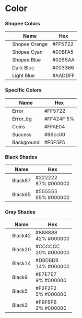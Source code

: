 <div class="guideline color">
  <div class="container">
    <h1>Color</h1>
    <div class="row">
      <div class="col-md-6">
        <h3>Shopee Colors</h3>
        <table class="table sc">
          <thead>
            <tr>
              <th></th>
              <th>Name</th>
              <th>Hex</th>
            </tr>
          </thead>
          <tbody>
            <tr>
              <td>
                <div class="color-square-90" style="background-color: #FF5722;"></div>
              </td>
              <td>Shopee Orange</td>
              <td>#FF5722</td>
            </tr>
            <tr>
              <td>
                <div class="color-square-90" style="background-color: #00BFA5;"></div>
              </td>
              <td>Shopee Cyan</td>
              <td>#00BFA5</td>
            </tr>
            <tr>
              <td>
                <div class="color-square-90" style="background-color: #0055AA;"></div>
              </td>
              <td>Shopee Blue</td>
              <td>#0055AA</td>
            </tr>
            <tr>
              <td>
                <div class="color-square-90" style="background-color: #003366;"></div>
              </td>
              <td>Dark Blue</td>
              <td>#003366</td>
            </tr>
            <tr>
              <td>
                <div class="color-square-90" style="background-color: #AADDFF;"></div>
              </td>
              <td>Light Blue</td>
              <td>#AADDFF</td>
            </tr>
          </tbody>
        </table>
      </div>
    </div>
    <div class="row">
      <div class="col-md-6">
        <h3>Specific Colors</h3>
        <table class="table sc">
          <thead>
            <tr>
              <th></th>
              <th>Name</th>
              <th>Hex</th>
            </tr>
          </thead>
          <tbody>
            <tr>
              <td>
                <div class="color-square-90" style="background-color: #FF424F;"></div>
              </td>
              <td>Error</td>
              <td>#FF5722</td>
            </tr>
            <tr>
              <td>
                <div class="color-square-90" style="background-color: rgba(255,66,79,0.05);"></div>
              </td>
              <td>Error_bg</td>
              <td>#FF424F 5%</td>
            </tr>
            <tr>
              <td>
                <div class="color-square-90" style="background-color: #FFAE04;"></div>
              </td>
              <td>Coins</td>
              <td>#FFAE04</td>
            </tr>
            <tr>
              <td>
                <div class="color-square-90" style="background-color: #66cc00;"></div>
              </td>
              <td>Success</td>
              <td>#66cc00</td>
            </tr>
            <tr>
              <td>
                <div class="color-square-90" style="background-color: #F5F5F5;"></div>
              </td>
              <td>Background</td>
              <td>#F5F5F5</td>
            </tr>
          </tbody>
        </table>
      </div>
    </div>
    <div class="row">
      <div class="col-md-6">
        <h3>Black Shades</h3>
        <table class="table sc">
          <thead>
            <tr>
              <th></th>
              <th>Name</th>
              <th>Hex</th>
            </tr>
          </thead>
          <tbody>
            <tr>
              <td>
                <div class="color-square-90" style="background-color: #222222;"></div>
              </td>
              <td>Black87</td>
              <td>#222222<br>87% #000000</td>
            </tr>
            <tr>
              <td>
                <div class="color-square-90" style="background-color: #555555;"></div>
              </td>
              <td>Black65</td>
              <td>#555555<br>65% #000000</td>
            </tr>
          </tbody>
        </table>
      </div>
      <div class="col-md-6">
        <h3>Gray Shades</h3>
        <table class="table sc">
          <thead>
            <tr>
              <th></th>
              <th>Name</th>
              <th>Hex</th>
            </tr>
          </thead>
          <tbody>
            <tr>
              <td>
                <div class="color-square-90" style="background-color: #888888;"></div>
              </td>
              <td>Black42</td>
              <td>#888888<br>42% #000000</td>
            </tr>
            <tr>
              <td>
                <div class="color-square-90" style="background-color: #CCCCCC;"></div>
              </td>
              <td>Black20</td>
              <td>#CCCCCC<br>20% #000000</td>
            </tr>
            <tr>
              <td>
                <div class="color-square-90" style="background-color: #DBDBDB;"></div>
              </td>
              <td>Black14</td>
              <td>#DBDBDB<br>14% #000000</td>
            </tr>
            <tr>
              <td>
                <div class="color-square-90" style="background-color: #E7E7E7;"></div>
              </td>
              <td>Black9</td>
              <td>#E7E7E7<br>9% #000000</td>
            </tr>
            <tr>
              <td>
                <div class="color-square-90" style="background-color: #F2F2F2;"></div>
              </td>
              <td>Black5</td>
              <td>#F2F2F2<br>5% #000000</td>
            </tr>
            <tr>
              <td>
                <div class="color-square-90" style="background-color: #FBFBFB;"></div>
              </td>
              <td>Black2</td>
              <td>#FBFBFB<br>2% #000000</td>
            </tr>
          </tbody>
        </table>
      </div>
    </div>
  </div>
</div>